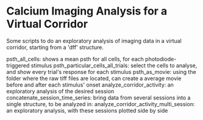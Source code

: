 # Calcium Imaging Analysis for a Virtual Corridor

Some scripts to do an exploratory analysis of imaging data in a virtual corridor, starting from a 'dff' structure.

psth_all_cells: shows a mean psth for all cells, for each photodiode-triggered stimulus
psth_particular_cells_all_trials: select the cells to analyse, and show every trial's response for each stimulus
psth_as_movie: using the folder where the raw tiff files are located, can create a average movie before and after each stimulus' onset
analyze_corridor_activity: an exploratory analysis of the desired session
concatenate_session_time_series: bring data from several sessions into a single structure, to be analyzed in:
analyze_corridor_activity_multi_session: an exploratory analysis, with these sessions plotted side by side